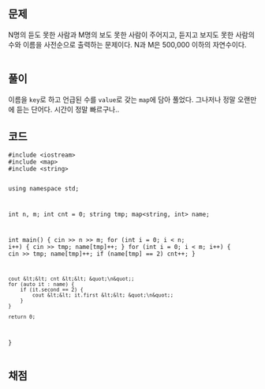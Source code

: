 <h2 id="문제">문제</h2>
<p>N명의 듣도 못한 사람과 M명의 보도 못한 사람이 주어지고,
듣지고 보지도 못한 사람의 수와 이름을 사전순으로 출력하는 문제이다.
N과 M은 500,000 이하의 자연수이다.</p>
<p><img alt="" src="https://velog.velcdn.com/images/coolgamja_/post/f45159ba-797e-4473-a018-5cef20fa1898/image.png" /></p>
<h2 id="풀이">풀이</h2>
<p>이름을 <code>key</code>로 하고 언급된 수를 <code>value</code>로 갖는 <code>map</code>에 담아 풀었다.
그나저나 정말 오랜만에 듣는 단어다.
시간이 정말 빠르구나..</p>
<h2 id="코드">코드</h2>
<pre><code class="language-cpp">#include &lt;iostream&gt;
#include &lt;map&gt;
#include &lt;string&gt;

using namespace std;

int n, m;
int cnt = 0;
string tmp;
map&lt;string, int&gt; name;

int main() {
    cin &gt;&gt; n &gt;&gt; m;
    for (int i = 0; i &lt; n; i++) {
        cin &gt;&gt; tmp;
        name[tmp]++;
    }
    for (int i = 0; i &lt; m; i++) {
        cin &gt;&gt; tmp;
        name[tmp]++;
        if (name[tmp] == 2) cnt++;
    }

    cout &lt;&lt; cnt &lt;&lt; &quot;\n&quot;;
    for (auto it : name) {
        if (it.second == 2) {
            cout &lt;&lt; it.first &lt;&lt; &quot;\n&quot;;
        }
    }

    return 0;
}</code></pre>
<h2 id="채점">채점</h2>
<p><img alt="" src="https://velog.velcdn.com/images/coolgamja_/post/b2dd20cb-86af-4013-823b-23071db1e125/image.png" /></p>